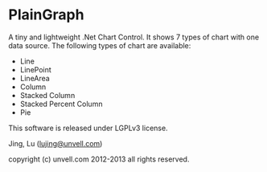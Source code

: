 PlainGraph
==========

A tiny and lightweight .Net Chart Control. It shows 7 types of chart with one data source.
The following types of chart are available:

 - Line
 - LinePoint
 - LineArea
 - Column
 - Stacked Column
 - Stacked Percent Column
 - Pie

This software is released under LGPLv3 license.

  Jing, Lu (lujing@unvell.com)

copyright (c) unvell.com 2012-2013 all rights reserved.
